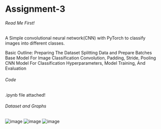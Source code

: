 # Assignment-3

###### Read Me First! ######

A Simple convolutional neural network(CNN) with PyTorch to classify images into different classes.

Basic Outline:
Preparing The Dataset
Splitting Data and Prepare Batches
Base Model For Image Classification
Convolution, Padding, Stride, Pooling
CNN Model For Classification
Hyperparameters, Model Training, And Evaluation

###### Code ######
.ipynb file attached!

###### Dataset and Graphs ######
![image](https://user-images.githubusercontent.com/77117968/208744608-2d6beccf-f225-44d7-a87c-c02dd2f4908e.png)
![image](https://user-images.githubusercontent.com/77117968/208744276-2c69b0cc-6c5e-4ccc-b83a-1b5a5206369b.png)
![image](https://user-images.githubusercontent.com/77117968/208744389-2650a055-cd44-4a2e-94b7-7c5196808316.png)
